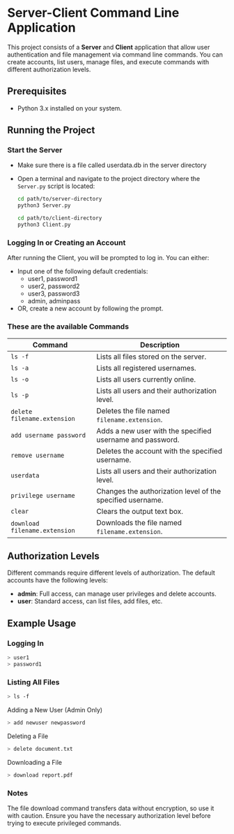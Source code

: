 # Server-Client Command Line Application

This project consists of a **Server** and **Client** application that allow user authentication and file management via command line commands. You can create accounts, list users, manage files, and execute commands with different authorization levels.

## Prerequisites
- Python 3.x installed on your system.

## Running the Project

### Start the Server

- Make sure there is a file called userdata.db in the server directory

- Open a terminal and navigate to the project directory where the `Server.py` script is located:
  ```bash
  cd path/to/server-directory
  python3 Server.py
  ```
  ```bash
  cd path/to/client-directory
  python3 Client.py
  ```

### Logging In or Creating an Account
After running the Client, you will be prompted to log in. You can either:

- Input one of the following default credentials:
  - user1, password1
  - user2, password2
  - user3, password3
  - admin, adminpass
- OR, create a new account by following the prompt.

### These are the available Commands

| Command                           | Description                                           |
|-----------------------------------|-------------------------------------------------------|
| `ls -f`                           | Lists all files stored on the server.               |
| `ls -a`                           | Lists all registered usernames.                       |
| `ls -o`                           | Lists all users currently online.                    |
| `ls -p`                           | Lists all users and their authorization level.       |
| `delete filename.extension`       | Deletes the file named `filename.extension`.          |
| `add username password`           | Adds a new user with the specified username and password. |
| `remove username`                 | Deletes the account with the specified username.     |
| `userdata`                        | Lists all users and their authorization level.       |
| `privilege username`              | Changes the authorization level of the specified username. |
| `clear`                           | Clears the output text box.                          |
| `download filename.extension`     | Downloads the file named `filename.extension`.       |


## Authorization Levels
Different commands require different levels of authorization. The default accounts have the following levels:

- **admin**: Full access, can manage user privileges and delete accounts.
- **user**: Standard access, can list files, add files, etc.

## Example Usage
### Logging In
```bash
> user1
> password1
```
### Listing All Files
```bash
> ls -f
```
Adding a New User (Admin Only)
```bash
> add newuser newpassword
```
Deleting a File
```bash
> delete document.txt
```
Downloading a File
```bash
> download report.pdf
```
### Notes
The file download command transfers data without encryption, so use it with caution.
Ensure you have the necessary authorization level before trying to execute privileged commands.

